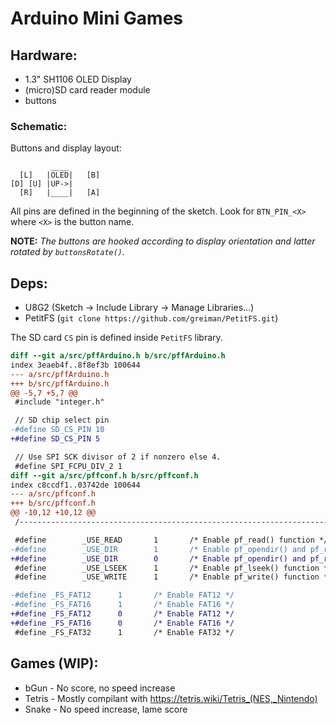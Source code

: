 # Arduino Mini Games

## Hardware:
 * 1.3" SH1106 OLED Display
 * (micro)SD card reader module
 * buttons

 ### Schematic:

 Buttons and display layout:

 ```
          ____
   [L]   |OLED|   [B]
 [D] [U] |UP->|
   [R]   |____|   [A]
```

All pins are defined in the beginning of the sketch. Look for `BTN_PIN_<X>` where `<X>` is the button name.

**NOTE:** *The buttons are hooked according to display orientation and latter rotated by `buttonsRotate()`.*

## Deps:

* U8G2 (Sketch -> Include Library -> Manage Libraries...)
* PetitFS (`git clone https://github.com/greiman/PetitFS.git`)

The SD card `CS` pin is defined inside `PetitFS` library.

```patch
diff --git a/src/pffArduino.h b/src/pffArduino.h
index 3eaeb4f..8f8ef3b 100644
--- a/src/pffArduino.h
+++ b/src/pffArduino.h
@@ -5,7 +5,7 @@
 #include "integer.h"

 // SD chip select pin
-#define SD_CS_PIN 10
+#define SD_CS_PIN 5

 // Use SPI SCK divisor of 2 if nonzero else 4.
 #define SPI_FCPU_DIV_2 1
diff --git a/src/pffconf.h b/src/pffconf.h
index c8ccdf1..03742de 100644
--- a/src/pffconf.h
+++ b/src/pffconf.h
@@ -10,12 +10,12 @@
 /---------------------------------------------------------------------------*/

 #define        _USE_READ       1       /* Enable pf_read() function */
-#define        _USE_DIR        1       /* Enable pf_opendir() and pf_readdir() function */
+#define        _USE_DIR        0       /* Enable pf_opendir() and pf_readdir() function */
 #define        _USE_LSEEK      1       /* Enable pf_lseek() function */
 #define        _USE_WRITE      1       /* Enable pf_write() function */

-#define _FS_FAT12      1       /* Enable FAT12 */
-#define _FS_FAT16      1       /* Enable FAT16 */
+#define _FS_FAT12      0       /* Enable FAT12 */
+#define _FS_FAT16      0       /* Enable FAT16 */
 #define _FS_FAT32      1       /* Enable FAT32 */
```

## Games (WIP):
 * bGun - No score, no speed increase
 * Tetris - Mostly compilant with <https://tetris.wiki/Tetris_(NES,_Nintendo)>
 * Snake - No speed increase, lame score
